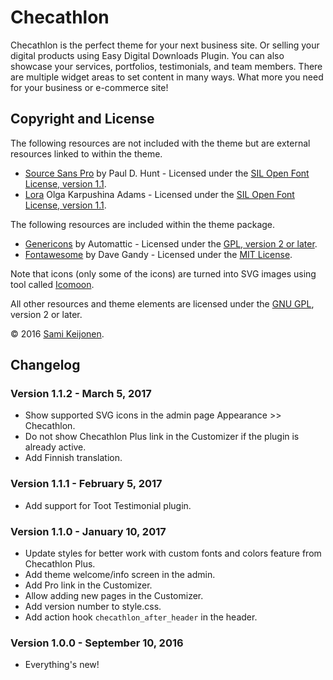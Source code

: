 # Checathlon

Checathlon is the perfect theme for your next business site.
Or selling your digital products using Easy Digital Downloads Plugin.
You can also showcase your services, portfolios, testimonials, and team members.
There are multiple widget areas to set content in many ways.
What more you need for your business or e-commerce site!

## Copyright and License

The following resources are not included with the theme but are external resources linked to within the theme.

* [Source Sans Pro](https://fonts.google.com/specimen/Source+Sans+Pro) by Paul D. Hunt - Licensed under the [SIL Open Font License, version 1.1](http://scripts.sil.org/cms/scripts/page.php?site_id=nrsi&id=OFL).
* [Lora](https://fonts.google.com/specimen/Lora) Olga Karpushina Adams - Licensed under the [SIL Open Font License, version 1.1](http://scripts.sil.org/cms/scripts/page.php?site_id=nrsi&id=OFL).

The following resources are included within the theme package.

* [Genericons](http://genericons.com/) by Automattic - Licensed under the [GPL, version 2 or later](http://www.gnu.org/licenses/old-licenses/gpl-2.0.html).
* [Fontawesome](http://fontawesome.io/) by Dave Gandy - Licensed under the [MIT License](http://opensource.org/licenses/MIT).

Note that icons (only some of the icons) are turned into SVG images using tool called [Icomoon](https://icomoon.io/app/).

All other resources and theme elements are licensed under the [GNU GPL](http://www.gnu.org/licenses/old-licenses/gpl-2.0.html), version 2 or later.

&copy; 2016 [Sami Keijonen](https://foxland.fi/).

## Changelog

### Version 1.1.2 -  March 5, 2017

* Show supported SVG icons in the admin page Appearance >> Checathlon.
* Do not show Checathlon Plus link in the Customizer if the plugin is already active.
* Add Finnish translation.

### Version 1.1.1 -  February 5, 2017

* Add support for Toot Testimonial plugin.

### Version 1.1.0 - January 10, 2017

* Update styles for better work with custom fonts and colors feature from Checathlon Plus.
* Add theme welcome/info screen in the admin.
* Add Pro link in the Customizer.
* Allow adding new pages in the Customizer.
* Add version number to style.css.
* Add action hook `checathlon_after_header` in the header.

### Version 1.0.0 - September 10, 2016

* Everything's new!
